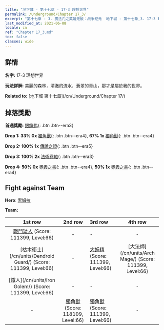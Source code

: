 ```yaml
---
title: "地下城 - 第十七章 - 17-3 理想世界"
permalink: /Underground/Chapter 17_3/
excerpt: "第十七章 - 3. 魔法门之英雄无敌：战争纪元  地下城 - 第十七章_3. 17-3 理想世界"
last_modified_at: 2021-06-08
locale: cn
ref: "Chapter 17_3.md"
toc: false
classes: wide
---
```


## 詳情

 **名字:** 17-3 理想世界

 **玩法詳解:**       美麗的森林，清澈的流水，蒼翠的青山，那才是屬於我的世界。

 **Related to:** [地下城 第十七章](/cn/Underground/Chapter 17/)

## 掉落獎勵

 **首通獎勵:** [銀鑰匙](/cn/Items/con_693/){: .btn .btn--era3}

 **Drop 1:** **33% 0x** [獨角獸](/cn/Items/unt_204/){: .btn .btn--era4}, **67% 1x** [獨角獸](/cn/Items/unt_204/){: .btn .btn--era4}

 **Drop 2:** **100% 1x** [傳說之證](/cn/Items/mat_67/){: .btn .btn--era5}

 **Drop 3:** **100% 2x** [法術卷軸](/cn/Items/con_694/){: .btn .btn--era3}

 **Drop 4:** **50% 0x** [奧義之書](/cn/Items/mat_60/){: .btn .btn--era4}, **50% 1x** [奧義之書](/cn/Items/mat_60/){: .btn .btn--era4}


## Fight against Team
 **Hero:** [索姆拉](/cn/heroes/Solmyr/)

 **Team:**


  | 1st row | 2nd row | 3rd row | 4th row |
  |:----:|:----:|:----|:----:|
  | [戰鬥矮人](/cn/units/Dwarf/) (Score: 111399, Level:66)  | - | - | - |
  | [枯木衛士](/cn/units/Dendroid Guard/) (Score: 111399, Level:66)  | - | [大妖精](/cn/units/Gremlin/) (Score: 111399, Level:66)  | [大法師](/cn/units/Arch Mage/) (Score: 111399, Level:66)  |
  | [鐵人](/cn/units/Iron Golem/) (Score: 111399, Level:66)  | - | - | - |
  | - | [獨角獸](/cn/units/Unicorn/) (Score: 118109, Level:66)  | [獨角獸](/cn/units/Unicorn/) (Score: 111399, Level:66)  | - |


